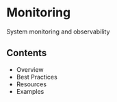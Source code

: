 # Monitoring

System monitoring and observability

## Contents
- Overview
- Best Practices
- Resources
- Examples
